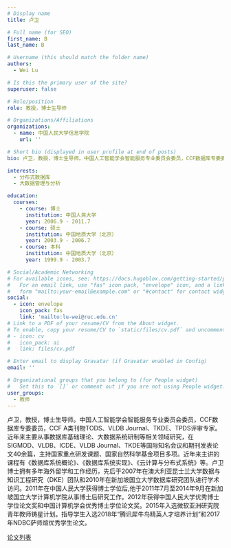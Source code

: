 ```yaml
---
# Display name
title: 卢卫

# Full name (for SEO)
first_name: B
last_name: B

# Username (this should match the folder name)
authors:
  - Wei Lu

# Is this the primary user of the site?
superuser: false

# Role/position
role: 教授，博士生导师

# Organizations/Affiliations
organizations:
  - name: 中国人民大学信息学院
    url: ''

# Short bio (displayed in user profile at end of posts)
bio: 卢卫，教授，博士生导师。中国人工智能学会智能服务专业委员会委员，CCF数据库专委委员，CCF A类刊物TODS、VLDB Journal、TKDE、TPDS评审专家。近年来主要从事数据库基础理论、大数据系统研制等相关领域研究，在SIGMOD、VLDB、ICDE、VLDB Journal、TKDE等国际知名会议和期刊发表论文40余篇，主持国家重点研发课题、国家自然科学基金项目多项。近年来主讲的课程有《数据库系统概论》、《数据库系统实现》、《云计算与分布式系统》等。卢卫博士拥有多年海外留学和工作经历，先后于2007年在澳大利亚昆士兰大学数据与知识工程研究（DKE）团队和2010年在新加坡国立大学数据库研究团队进行学术访问。2011年在中国人民大学获得博士学位后,他于2011年7月至2014年9月在新加坡国立大学计算机学院从事博士后研究工作。2012年获得中国人民大学优秀博士学位论文奖和中国计算机学会优秀博士学位论文奖。2015年入选微软亚洲研究院青年教师铸星计划。指导学生入选2018年“腾讯犀牛鸟精英人才培养计划”和2017年NDBC萨师煊优秀学生论文。

interests:
  - 分布式数据库
  - 大数据管理与分析

education:
  courses:
    - course: 博士
      institution: 中国人民大学
      year: 2006.9 - 2011.7
    - course: 硕士
      institution: 中国地质大学（北京）
      year: 2003.9 - 2006.7
    - course: 本科
      institution: 中国地质大学（北京）
      year: 1999.9 - 2003.7

# Social/Academic Networking
# For available icons, see: https://docs.hugoblox.com/getting-started/page-builder/#icons
#   For an email link, use "fas" icon pack, "envelope" icon, and a link in the
#   form "mailto:your-email@example.com" or "#contact" for contact widget.
social:
  - icon: envelope
    icon_pack: fas
    link: 'mailto:lu-wei@ruc.edu.cn'
# Link to a PDF of your resume/CV from the About widget.
# To enable, copy your resume/CV to `static/files/cv.pdf` and uncomment the lines below.
# - icon: cv
#   icon_pack: ai
#   link: files/cv.pdf

# Enter email to display Gravatar (if Gravatar enabled in Config)
email: ''

# Organizational groups that you belong to (for People widget)
#   Set this to `[]` or comment out if you are not using People widget.
user_groups:
  - 教师
---
```

卢卫，教授，博士生导师。中国人工智能学会智能服务专业委员会委员，CCF数据库专委委员，CCF A类刊物TODS、VLDB Journal、TKDE、TPDS评审专家。近年来主要从事数据库基础理论、大数据系统研制等相关领域研究，在SIGMOD、VLDB、ICDE、VLDB Journal、TKDE等国际知名会议和期刊发表论文40余篇，主持国家重点研发课题、国家自然科学基金项目多项。近年来主讲的课程有《数据库系统概论》、《数据库系统实现》、《云计算与分布式系统》等。卢卫博士拥有多年海外留学和工作经历，先后于2007年在澳大利亚昆士兰大学数据与知识工程研究（DKE）团队和2010年在新加坡国立大学数据库研究团队进行学术访问。2011年在中国人民大学获得博士学位后,他于2011年7月至2014年9月在新加坡国立大学计算机学院从事博士后研究工作。2012年获得中国人民大学优秀博士学位论文奖和中国计算机学会优秀博士学位论文奖。2015年入选微软亚洲研究院青年教师铸星计划。指导学生入选2018年“腾讯犀牛鸟精英人才培养计划”和2017年NDBC萨师煊优秀学生论文。

[论文列表](https://rucdbmslab.github.io/papers-wei-lu)
